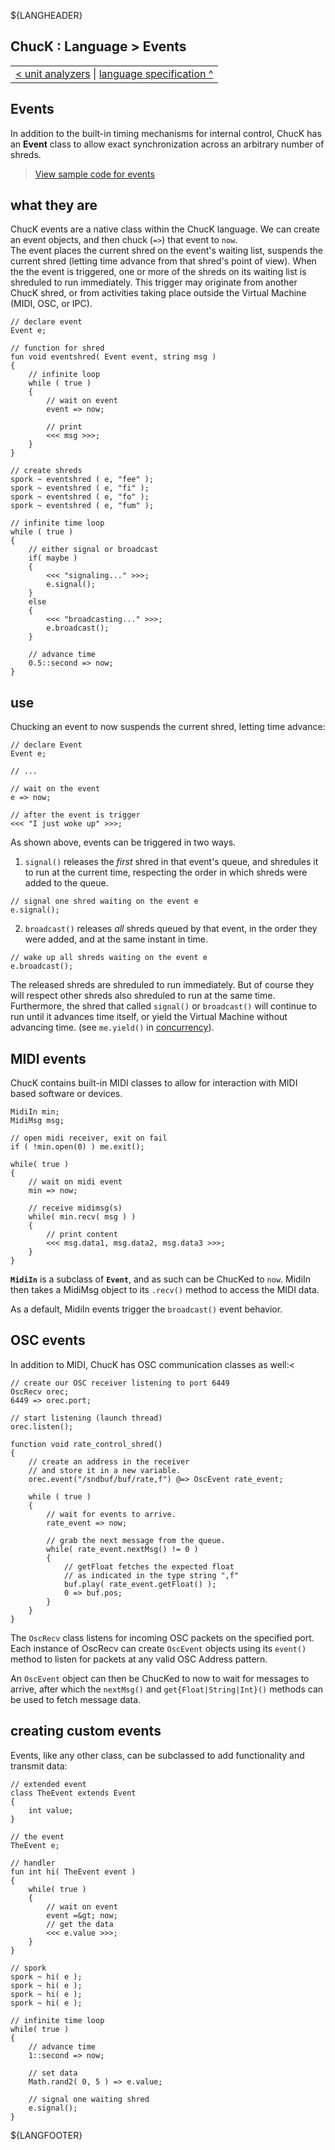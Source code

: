 ${LANGHEADER}

## ChucK : Language > Events

<div class="chuck_nav">
<center>
 <table border="0"><tr><td>
  <div class="chuck_nav_bar">	
    <a href="./uana.md">&lt; unit analyzers</a>  |
    <a href="./index.md">language specification ^</a>
  </div>
  </td></tr></table>
</center>
</div>

## Events

In addition to the built-in timing mechanisms for internal control, 
ChucK has an __Event__ class to allow exact synchronization across 
an arbitrary number of shreds.  

> [View sample code for events](../examples/index.md#event)


<a id="intro"></a>

## what they are

ChucK events are a native class within the ChucK language.  We can
create an event objects, and then chuck (`=>`) that event to `now`.  
The event places the current shred on the event's waiting list, 
suspends the current shred (letting time advance from that shred's 
point of view). When the the event is triggered, one or more of the 
shreds on its waiting list is shreduled to run immediately.  This 
trigger may originate from another ChucK shred, or from activities 
taking place outside the Virtual Machine (MIDI, OSC, or IPC). 

```ck
// declare event
Event e;

// function for shred
fun void eventshred( Event event, string msg )
{
    // infinite loop
    while ( true )
    {
        // wait on event
        event => now;

        // print
        <<< msg >>>;
    }
}

// create shreds
spork ~ eventshred ( e, "fee" );
spork ~ eventshred ( e, "fi" );
spork ~ eventshred ( e, "fo" );
spork ~ eventshred ( e, "fum" );

// infinite time loop
while ( true )
{
    // either signal or broadcast
    if( maybe )
    { 
        <<< "signaling..." >>>;
        e.signal();
    }
    else
    { 
        <<< "broadcasting..." >>>;
        e.broadcast();
    }

    // advance time
    0.5::second => now;
}
```

<a id="use"> </a>

## use

Chucking an event to now suspends the current shred, letting time advance:

```ck
// declare Event
Event e;

// ...

// wait on the event
e => now;

// after the event is trigger
<<< "I just woke up" >>>;
```

As shown above, events can be triggered in two ways.

1. `signal()` releases the _first_ shred in that event's queue, and shredules 
it to run at the current time, respecting the order in which shreds were 
added to the queue.

```ck
// signal one shred waiting on the event e
e.signal();
```

2. `broadcast()` releases _all_ shreds queued by that event, in the order 
they were added, and at the same instant in time. 

```ck
// wake up all shreds waiting on the event e
e.broadcast();
```

The released shreds are shreduled to run immediately.  But of course 
they will respect other shreds also shreduled to run at the same time.
Furthermore, the shred that called `signal()` or `broadcast()` will
continue to run until it advances time itself, or yield the Virtual Machine
without advancing time. (see `me.yield()` in [concurrency](spork.md#me)).

<a id="midi"> </a>

## MIDI events

ChucK contains built-in MIDI classes to allow for interaction with MIDI 
based software or devices.

```ck
MidiIn min;
MidiMsg msg;

// open midi receiver, exit on fail
if ( !min.open(0) ) me.exit(); 

while( true )
{
    // wait on midi event
    min => now;

    // receive midimsg(s)
    while( min.recv( msg ) )
    {
        // print content
        <<< msg.data1, msg.data2, msg.data3 >>>;
    }
}
```

__`MidiIn`__ is a subclass of __`Event`__, and as such can be ChucKed to 
`now`.  MidiIn then takes a MidiMsg object to its `.recv()` method to 
access the MIDI data. 

As a default, MidiIn events trigger the `broadcast()` event behavior. 

<a id="osc"> </a>

## OSC events

In addition to MIDI, ChucK has OSC communication classes as well:<

```ck
// create our OSC receiver listening to port 6449
OscRecv orec;
6449 => orec.port;

// start listening (launch thread)
orec.listen();

function void rate_control_shred()
{ 
    // create an address in the receiver 
    // and store it in a new variable.
    orec.event("/sndbuf/buf/rate,f") @=> OscEvent rate_event; 

    while ( true )
    { 
        // wait for events to arrive.
        rate_event => now; 

        // grab the next message from the queue. 
        while( rate_event.nextMsg() != 0 )
        { 
            // getFloat fetches the expected float
            // as indicated in the type string ",f"
            buf.play( rate_event.getFloat() );
            0 => buf.pos;
        }
    }       
}
```

The `OscRecv` class listens for incoming OSC packets on the specified port.  
Each instance of OscRecv can create `OscEvent` objects using its `event()`
method to listen for packets at any valid OSC Address pattern.

An `OscEvent` object can then be ChucKed to now to wait for messages to arrive, 
after which the `nextMsg()` and `get{Float|String|Int}()` methods can be used 
to fetch message data.

<a id="extend"> </a>

## creating custom events

Events, like any other class, can be subclassed to add functionality 
and transmit data:

```ck
// extended event
class TheEvent extends Event
{
    int value;
}

// the event
TheEvent e;

// handler
fun int hi( TheEvent event )
{
    while( true )
    {
        // wait on event
        event =&gt; now;
        // get the data
        <<< e.value >>>;
    }
}

// spork
spork ~ hi( e );
spork ~ hi( e );
spork ~ hi( e );
spork ~ hi( e );

// infinite time loop
while( true )
{
    // advance time
    1::second => now;

    // set data
    Math.rand2( 0, 5 ) => e.value;

    // signal one waiting shred
    e.signal();
}
```

${LANGFOOTER}